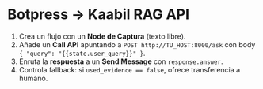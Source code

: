 # Botpress → Kaabil RAG API

1. Crea un flujo con un **Node de Captura** (texto libre).
2. Añade un **Call API** apuntando a `POST http://TU_HOST:8000/ask` con body `{ "query": "{{state.user_query}}" }`.
3. Enruta la **respuesta** a un **Send Message** con `response.answer`.
4. Controla fallback: si `used_evidence == false`, ofrece transferencia a humano.
